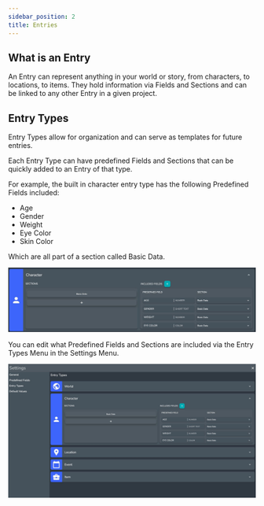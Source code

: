 ```yaml
---
sidebar_position: 2
title: Entries
---
```


## What is an Entry

An Entry can represent anything in your world or story, from characters, to locations, to items. They hold information via Fields and Sections and can be linked to any other Entry in a given project. 

## Entry Types

Entry Types allow for organization and can serve as templates for future entries. 

Each Entry Type can have predefined Fields and Sections that can be quickly added to an Entry of that type. 

For example, the built in character entry type has the following Predefined Fields included:

* Age
* Gender
* Weight
* Eye Color
* Skin Color

Which are all part of a section called Basic Data.

![fullscreen image](../../static/img/concepts/entries/character_built_in.JPG)

You can edit what Predefined Fields and Sections are included via the Entry Types Menu in the Settings Menu.

![fullscreen image](../../static/img/concepts/entries/entry_types.JPG)

<!-- :::tip

You can also create your own Custom Entry Types.

For example, if you were writing a story with multiple superheroes, you could create a superhero type. This type can have custom fields like superpowers, and Sections for allies and villains. This makes it easy to quickly populate new entries with information that is similar between multiple entries, minimizing how much effort it takes to create a new entry and ready it to be a valuable part of your Project.

::: -->

<!-- ## Aliases

Aliases provide a way to have different versions of the same character. 

An example of this would be if you had a character named *John Becker* who was also a superhero named *ChipmunkMan*. You can create an alias for John Becker called ChipmunkMan and they would be grouped together as aliases.

### Creating Aliases

To create an alias click on the **+** button in the alias bar.

A dialog will appear asking for a name for your alias. 

There is also a number of copying options that you can configure in the dialog:

* Copy Over Description and Sections - *this will copy the description and all of the sections. However, all sections will be empty if the other options are not checked*
* Copy and link all Entry Fields - *this will change all of the entry fields in the current entry to [Synced Fields](#synced-fields) and copy over all of the sections*
* Copy over Entry Links - *this will link the new alias to all of the entries that are linked to the current entry and copy over all of the sections*


![fullscreen image](../../static/img/concepts/entries/alias_creation.gif)

:::note

Aliases cannot have the same name. 

:::

### Synced Fields

One of the benefits of Aliases is that you can have synced fields between them.

A synced field will have the same field name and value across all aliases.

![fullscreen image](../../static/img/concepts/entries/sync_across.gif)

You can tell that a field is a synced field if there is a [link] icon next to the field name.

![fullscreen image](../../static/img/concepts/entries/sync_icon.JPG)

#### Breaking the Link between Synced Fields

You can break the connection between a linked field by right clicking on it and selecting the **Break Link Field Across Aliases** option.

This will keep the field in all of the aliases but the value and name will no longer be synced.

![fullscreen image](../../static/img/concepts/entries/break_sync.gif)

#### Syncing a new field

You can sync any entry field as long as the entry has at least one alias.

To sync a field, simply right click on the field and select the **Link Field Across Aliases** option.

This will add the field to all aliases and sync the field name and value.

![fullscreen image](../../static/img/concepts/entries/create_sync.gif)

:::note

A synced field applies to *every* alias.

:::

### Primary Alias

Whenever there are aliases associated with an entry there will be a primary alias. 

This alias acts as the default alias in other parts of Oddisy. 

The primary alias is indicated by the [crown] icon in the alias bar. 

![fullscreen image](../../static/img/concepts/entries/crown.JPG)

You can change the primary alias at any time by right clicking on the Alias that you want to be the new primary alias in the alias bar, then selecting the Make Primary Alias option.

![fullscreen image](../../static/img/concepts/entries/primary_alias.gif) -->